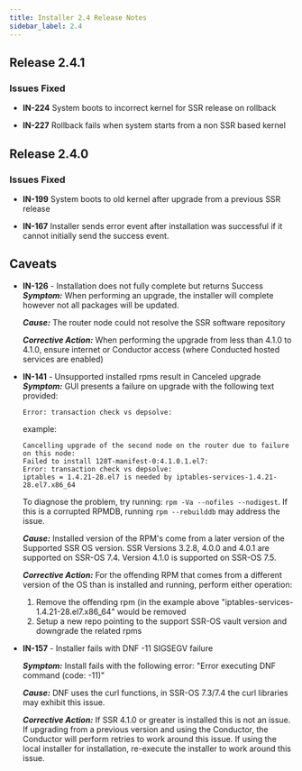 ```yaml
---
title: Installer 2.4 Release Notes
sidebar_label: 2.4
---
```


## Release 2.4.1

### Issues Fixed

- **IN-224** System boots to incorrect kernel for SSR release on rollback

- **IN-227** Rollback fails when system starts from a non SSR based kernel

## Release 2.4.0

### Issues Fixed

- **IN-199** System boots to old kernel after upgrade from a previous SSR release

- **IN-167** Installer sends error event after installation was successful if it cannot initially send the success event.

## Caveats

- **IN-126** - Installation does not fully complete but returns Success
  _**Symptom:**_ When performing an upgrade, the installer will complete however not all packages will be updated.

  _**Cause:**_ The router node could not resolve the SSR software repository

  _**Corrective Action:**_ When performing the upgrade from less than 4.1.0 to 4.1.0, ensure internet or Conductor access (where Conducted hosted services are enabled)

- **IN-141** - Unsupported installed rpms result in Canceled upgrade
  _**Symptom:**_ GUI presents a failure on upgrade with the following text provided:

  ```
  Error: transaction check vs depsolve:
  ```

  example:

  ```
  Cancelling upgrade of the second node on the router due to failure on this node:
  Failed to install 128T-manifest-0:4.1.0.1.el7:
  Error: transaction check vs depsolve:
  iptables = 1.4.21-28.el7 is needed by iptables-services-1.4.21-28.el7.x86_64
  ```

  To diagnose the problem, try running: `rpm -Va --nofiles --nodigest`.
  If this is a corrupted RPMDB, running `rpm --rebuilddb` may address the issue.

  _**Cause:**_ Installed version of the RPM's come from a later version of the Supported SSR OS version. SSR Versions 3.2.8, 4.0.0 and 4.0.1 are supported on SSR-OS 7.4. Version 4.1.0 is supported on SSR-OS 7.5.

  _**Corrective Action:**_ For the offending RPM that comes from a different version of the OS than is installed and running, perform either operation:

  1. Remove the offending rpm (in the example above "iptables-services-1.4.21-28.el7.x86_64" would be removed
  2. Setup a new repo pointing to the support SSR-OS vault version and downgrade the related rpms

- **IN-157** - Installer fails with DNF -11 SIGSEGV failure

  _**Symptom:**_ Install fails with the following error: "Error executing DNF command (code: -11)"

  _**Cause:**_ DNF uses the curl functions, in SSR-OS 7.3/7.4 the curl libraries may exhibit this issue.

  _**Corrective Action:**_ If SSR 4.1.0 or greater is installed this is not an issue. If upgrading from a previous version and using the Conductor, the Conductor will perform retries to work around this issue. If using the local installer for installation, re-execute the installer to work around this issue.     

